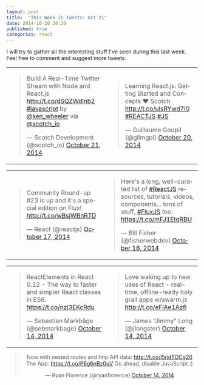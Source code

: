 ```yaml
---
layout: post
title:  "This Week in Tweets: Oct 21"
date: 2014-10-20 20:30
published: true
categories: react
---
```

I will try to gather all the interesting stuff I've seen during this last week. Feel free to comment and suggest more tweets.

<script async src="//platform.twitter.com/widgets.js" charset="utf-8"></script>

<center>
<table>
    <tr>
        <td><blockquote class="twitter-tweet" lang="en"><p>Build A Real-Time Twitter Stream with Node and React.js <a href="http://t.co/dSQZWdlnb2">http://t.co/dSQZWdlnb2</a> <a href="https://twitter.com/hashtag/javascript?src=hash">#javascript</a> by <a href="https://twitter.com/ken_wheeler">@ken_wheeler</a> via <a href="https://twitter.com/scotch_io">@scotch_io</a></p>&mdash; Scotch Development (@scotch_io) <a href="https://twitter.com/scotch_io/status/524602517041451008">October 21, 2014</a></blockquote></td>
        <td><blockquote class="twitter-tweet" lang="es"><p>Learning React.js: Getting Started and Concepts ♥ Scotch <a href="http://t.co/uIsRYwd7I0">http://t.co/uIsRYwd7I0</a> <a href="https://twitter.com/hashtag/REACTJS?src=hash">#REACTJS</a> <a href="https://twitter.com/hashtag/JS?src=hash">#JS</a></p>&mdash; Guillaume Goupil (@gllmgpl) <a href="https://twitter.com/gllmgpl/status/524227920202854401">October 20, 2014</a></blockquote></td>
    </tr>
</table>

<table>
    <tr>
        <td><blockquote class="twitter-tweet" lang="es"><p>Community Round-up #23 is up and it&#39;s a special edition on Flux! <a href="http://t.co/wBsjWBnRTD">http://t.co/wBsjWBnRTD</a></p>&mdash; React (@reactjs) <a href="https://twitter.com/reactjs/status/523134831325368320">October 17, 2014</a></blockquote></td>
        <td><blockquote class="twitter-tweet" data-cards="hidden" lang="es"><p>Here&#39;s a long, well-curated list of <a href="https://twitter.com/hashtag/ReactJS?src=hash">#ReactJS</a> resources, tutorials, videos, components... tons of stuff, <a href="https://twitter.com/hashtag/FluxJS?src=hash">#FluxJS</a> too. <a href="https://t.co/mFJ1EtqRBU">https://t.co/mFJ1EtqRBU</a></p>&mdash; Bill Fisher (@fisherwebdev) <a href="https://twitter.com/fisherwebdev/status/522641614737793024">October 16, 2014</a></blockquote></td>
    </tr>
</table>

<table>
    <tr>
        <td><blockquote class="twitter-tweet" lang="es"><p>ReactElements in React 0.12 - The way to faster and simpler React classes in ES6. <a href="https://t.co/nzj3EKcRdu">https://t.co/nzj3EKcRdu</a></p>&mdash; Sebastian Markbåge (@sebmarkbage) <a href="https://twitter.com/sebmarkbage/status/522087835193856001">October 14, 2014</a></blockquote></td>
        <td><blockquote class="twitter-tweet" lang="es"><p>Love waking up to new uses of React - real-time, offline-ready holy grail apps w/swarm.js <a href="http://t.co/eFlAe1Azfl">http://t.co/eFlAe1Azfl</a></p>&mdash; James “Jimmy” Long (@jlongster) <a href="https://twitter.com/jlongster/status/522029490244165632">October 14, 2014</a></blockquote></td>
    </tr>
</table>

<blockquote class="twitter-tweet" data-cards="hidden" lang="en"><p>Now with nested routes and http API data:&#10;<a href="http://t.co/l5ndTOCg20">http://t.co/l5ndTOCg20</a>&#10;&#10;The App:&#10;<a href="https://t.co/P6g6nBz0uV">https://t.co/P6g6nBz0uV</a>&#10;&#10;Go ahead, disable JavaScript :)</p>&mdash; Ryan Florence (@ryanflorence) <a href="https://twitter.com/ryanflorence/status/522078970079346689">October 14, 2014</a></blockquote>
</center>